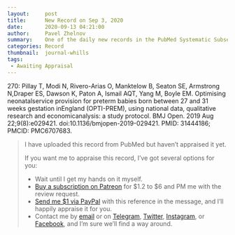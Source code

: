 ```yaml
---
layout:     post
title:      New Record on Sep 3, 2020
date:       2020-09-13 04:21:00
author:     Pavel Zhelnov
summary:    One of the daily new records in the PubMed Systematic Subset indexed by Sep 3, 2020.
categories: Record
thumbnail:  journal-whills
tags:
 - Awaiting Appraisal
---
```


270: Pillay T, Modi N, Rivero-Arias O, Manktelow B, Seaton SE, Armstrong N,Draper ES, Dawson K, Paton A, Ismail AQT, Yang M, Boyle EM. Optimising neonatalservice provision for preterm babies born between 27 and 31 weeks gestation inEngland (OPTI-PREM), using national data, qualitative research and economicanalysis: a study protocol. BMJ Open. 2019 Aug 22;9(8):e029421. doi:10.1136/bmjopen-2019-029421. PMID: 31444186; PMCID: PMC6707683.


> I have uploaded this record from PubMed but haven’t appraised it yet.
>
> If you want me to appraise this record, I’ve got several options for you:
> * Wait until I get my hands on it myself.
> * [Buy a subscription on Patreon](https://patreon.com/zheln) for $1.2 to $6 and PM me with the review request.
> * [Send me $1 via PayPal](https://paypal.me/pjelnov) with this reference in the message, and I’ll happily appraise it for you.
> * Contact me by [email](mailto:pavel@zheln.com) or on [Telegram](https://t.me/drzhelnov), [Twitter](https://twitter.com/drzhelnov), [Instagram](https://instagram.com/igzheln), or [Facebook](https://facebook.com/drzhelnov), and I’m sure we’ll find a way around.
